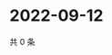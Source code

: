 # 2022-09-12

共 0 条

<!-- BEGIN WEIBO -->
<!-- 最后更新时间 Mon Sep 12 2022 11:43:49 GMT+0800 (China Standard Time) -->

<!-- END WEIBO -->

